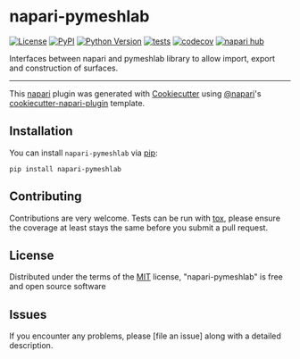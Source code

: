 # napari-pymeshlab

[![License](https://img.shields.io/pypi/l/napari-pymeshlab.svg?color=green)](https://github.com/zacsimile/napari-pymeshlab/raw/main/LICENSE)
[![PyPI](https://img.shields.io/pypi/v/napari-pymeshlab.svg?color=green)](https://pypi.org/project/napari-pymeshlab)
[![Python Version](https://img.shields.io/pypi/pyversions/napari-pymeshlab.svg?color=green)](https://python.org)
[![tests](https://github.com/zacsimile/napari-pymeshlab/workflows/tests/badge.svg)](https://github.com/zacsimile/napari-pymeshlab/actions)
[![codecov](https://codecov.io/gh/zacsimile/napari-pymeshlab/branch/main/graph/badge.svg)](https://codecov.io/gh/zacsimile/napari-pymeshlab)
[![napari hub](https://img.shields.io/endpoint?url=https://api.napari-hub.org/shields/napari-pymeshlab)](https://napari-hub.org/plugins/napari-pymeshlab)

Interfaces between napari and pymeshlab library to allow import, export and construction of surfaces.

----------------------------------

This [napari] plugin was generated with [Cookiecutter] using [@napari]'s [cookiecutter-napari-plugin] template.

<!--
Don't miss the full getting started guide to set up your new package:
https://github.com/napari/cookiecutter-napari-plugin#getting-started

and review the napari docs for plugin developers:
https://napari.org/plugins/stable/index.html
-->

## Installation

You can install `napari-pymeshlab` via [pip]:

    pip install napari-pymeshlab




## Contributing

Contributions are very welcome. Tests can be run with [tox], please ensure
the coverage at least stays the same before you submit a pull request.

## License

Distributed under the terms of the [MIT] license,
"napari-pymeshlab" is free and open source software

## Issues

If you encounter any problems, please [file an issue] along with a detailed description.

[napari]: https://github.com/napari/napari
[Cookiecutter]: https://github.com/audreyr/cookiecutter
[@napari]: https://github.com/napari
[MIT]: http://opensource.org/licenses/MIT
[BSD-3]: http://opensource.org/licenses/BSD-3-Clause
[GNU GPL v3.0]: http://www.gnu.org/licenses/gpl-3.0.txt
[GNU LGPL v3.0]: http://www.gnu.org/licenses/lgpl-3.0.txt
[Apache Software License 2.0]: http://www.apache.org/licenses/LICENSE-2.0
[Mozilla Public License 2.0]: https://www.mozilla.org/media/MPL/2.0/index.txt
[cookiecutter-napari-plugin]: https://github.com/napari/cookiecutter-napari-plugin

[napari]: https://github.com/napari/napari
[tox]: https://tox.readthedocs.io/en/latest/
[pip]: https://pypi.org/project/pip/
[PyPI]: https://pypi.org/
